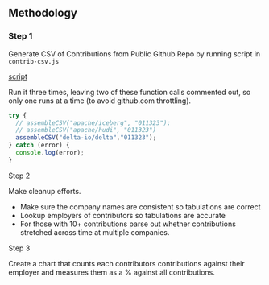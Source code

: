 ## Methodology

### Step 1
Generate CSV of Contributions from Public Github Repo by running script in `contrib-csv.js` 

[script](./contrib-csv.js)

Run it three times, leaving two of these function calls commented out, so only one runs at a time (to avoid github.com throttling).

```js
try {
  // assembleCSV("apache/iceberg", "011323");
  // assembleCSV("apache/hudi", "011323")
  assembleCSV("delta-io/delta","011323");
} catch (error) {
  console.log(error);
}
```

Step 2

Make cleanup efforts.

- Make sure the company names are consistent so tabulations are correct
- Lookup employers of contributors so tabulations are accurate
- For those with 10+ contributions parse out whether contributions stretched across time at multiple companies.

Step 3

Create a chart that counts each contributors contributions against their employer and measures them as a % against all contributions.
